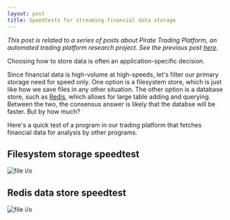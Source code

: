 ```yaml
---
layout: post
title: Speedtests for streaming financial data storage
---
```


*This post is related to a series of posts about Pirate Trading Platform, an automated trading platform research project. See the previous post [here](http://aaronsdevera.com/2016/03/16/financial-data-testing-for-automated-trading/).*

Choosing how to store data is often an application-specific decision.

Since financial data is high-volume at high-speeds, let's filter our primary storage need for speed only. One option is a filesystem store, which is just like how we save files in any other situation. The other option is a database store, such as [Redis](http://redis.io), which allows for large table adding and querying. Between the two, the consensus answer is likely that the databse will be faster. But by how much?

Here's a quick test of a program in our trading platform that fetches financial data for analysis by other programs.

## Filesystem storage speedtest
![file i/o](http://aaronsdevera.com/public/img/post_img/2016-04-04-speedtests-for-streaming-financial-data-storage1.png "file i/o")

## Redis data store speedtest
![file i/o](http://aaronsdevera.com/public/img/post_img/2016-04-04-speedtests-for-streaming-financial-data-storage2.png "file i/o")